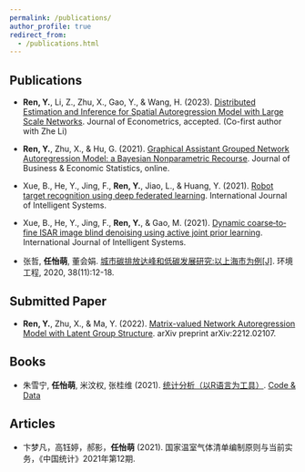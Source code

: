 ```yaml
---
permalink: /publications/
author_profile: true
redirect_from: 
  - /publications.html
---
```


## Publications

- **Ren, Y.**, Li, Z., Zhu, X., Gao, Y., & Wang, H. (2023). [Distributed Estimation and Inference for Spatial Autoregression Model with Large Scale Networks](https://arxiv.org/abs/2210.16634). Journal of Econometrics, accepted. (Co-first author with Zhe Li)

- **Ren, Y.**, Zhu, X., & Hu, G. (2021). [Graphical Assistant Grouped Network Autoregression Model: a Bayesian Nonparametric Recourse](https://www.tandfonline.com/doi/full/10.1080/07350015.2022.2143784). Journal of Business & Economic Statistics, online.

- Xue, B., He, Y., Jing, F., **Ren, Y.**, Jiao, L., & Huang, Y. (2021). [Robot target recognition using deep federated learning](https://onlinelibrary.wiley.com/doi/abs/10.1002/int.22606). International Journal of Intelligent Systems.

- Xue, B., He, Y., Jing, F., **Ren, Y.**, & Gao, M. (2021). [Dynamic coarse‐to‐fine ISAR image blind denoising using active joint prior learning](https://onlinelibrary.wiley.com/doi/abs/10.1002/int.22454). International Journal of Intelligent Systems.

- 张哲, **任怡萌**, 董会娟. [城市碳排放达峰和低碳发展研究:以上海市为例[J]](https://kns.cnki.net/kcms/detail/detail.aspx?dbcode=CJFD&dbname=CJFDLAST2021&filename=HJGC202011003&uniplatform=NZKPT&v=2bqQIWLHfC6qR6OGSmJodziK1kZ7rsMjSd7X4MmYNujFeiHm0u5ia0T58UCR%25mmd2BpbU). 环境工程, 2020, 38(11):12-18.

## Submitted Paper

- **Ren, Y.**, Zhu, X., & Ma, Y. (2022). [Matrix-valued Network Autoregression Model with Latent Group Structure](https://arxiv.org/abs/2212.02107). arXiv preprint arXiv:2212.02107.


## Books

- 朱雪宁, **任怡萌**, 米汶权, 张桂维 (2021). [统计分析（以R语言为工具）](https://item.jd.com/13422394.html). [Code & Data](https://xueningzhu.github.io/Statistical-Analysis-with-R/index.html)

## Articles

- 卞梦凡，高钰婷，郝影，**任怡萌** (2021). 国家温室气体清单编制原则与当前实务，《中国统计》2021年第12期.

